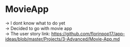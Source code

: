 # MovieApp

-> I dont know what to do yet <br/>
-> Decided to go with movie app <br/>
-> The user story link: https://github.com/florinpop17/app-ideas/blob/master/Projects/3-Advanced/Movie-App.md

